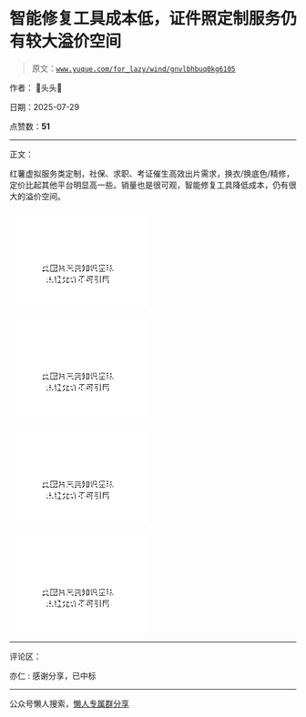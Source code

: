 # 智能修复工具成本低，证件照定制服务仍有较大溢价空间

> 原文：[`www.yuque.com/for_lazy/wind/gnvlbhbuq0kg6105`](https://www.yuque.com/for_lazy/wind/gnvlbhbuq0kg6105)

作者： 🍉头头🥭

日期：2025-07-29

点赞数：**51**

* * *

正文：

红薯虚拟服务类定制，社保、求职、考证催生高效出片需求，换衣/换底色/精修，定价比起其他平台明显高一些。销量也是很可观，智能修复工具降低成本，仍有很大的溢价空间。

![](img/2871c08b046966bffcfb1f90f55d2d2f.png "None")

![](img/08fa1f4d7ffb4b133b4d41418be416ac.png "None")

![](img/09f724767ff925dc2d58704159a19eca.png "None")

![](img/f3fbfad0485de96e9383b315e81db421.png "None")

* * *

评论区：

亦仁 : 感谢分享，已中标

* * *

公众号懒人搜索，[懒人专属群分享](https://lazybook.fun/#/blog/group)
